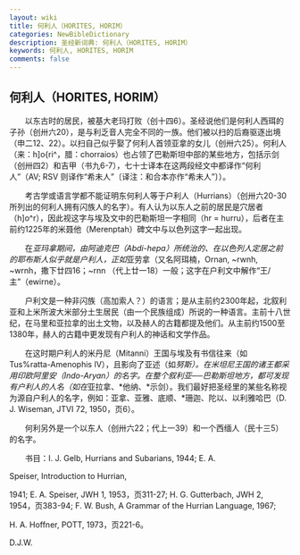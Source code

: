 ```yaml
---
layout: wiki
title: 何利人（HORITES, HORIM）
categories: NewBibleDictionary
description: 圣经新词典: 何利人（HORITES, HORIM）
keywords: 何利人, HORITES, HORIM
comments: false
---
```


## 何利人（HORITES, HORIM）

　　以东古时的居民，被基大老玛打败（创十四6）。圣经说他们是何利人西珥的子孙（创卅六20），是与利乏音人完全不同的一族。他们被以扫的后裔驱逐出境（申二12、22）。以扫自己似乎娶了何利人首领亚拿的女儿（创卅六25）。何利人（来：h]o{ri^，腊：chorraios）也占领了巴勒斯坦中部的某些地方，包括示剑（创卅四2）和吉甲（书九6-7），七十士译本在这两段经文中都译作“何利人”（AV; RSV 则译作“希未人”〔译注：和合本亦作“希未人”〕）。

　　考古学或语言学都不能证明东何利人等于户利人（Hurrians）（创卅六20-30所列出的何利人拥有闪族人的名字）。有人认为以东人之前的居民是穴居者（h]o^r），因此视这字与埃及文中的巴勒斯坦一字相同（hr = hurru），后者在主前约1225年的米聂他（Merenptah）碑文中与以色列这字一起出现。

　　在*亚玛拿期间，由阿迪克巴（Abdi-hepa）所统治的、在以色列人定居之前的耶布斯人似乎就是户利人，正如*亚劳拿（又名阿珥楠，Ornan, ~rwnh, ~wrnh，撒下廿四16；~rnn （代上廿一18）一般；这字在户利文中解作“王/主”（ewirne）。

　　户利文是一种非闪族（高加索人？）的语言；是从主前约2300年起，北叙利亚和上米所波大米部分土生居民（由一个民族组成）所说的一种语言。主前十八世纪，在马里和亚拉拿的出土文物，以及赫人的古籍都提及他们。从主前约1500至1380年，赫人的古籍中更发现有户利人的神话和文学作品。

　　在这时期户利人的米丹尼（Mitanni）王国与埃及有书信往来（如 Tus%ratta-Amenophis IV），且影向了亚述（如*努斯）。在米坦尼王国的诸王都采用印欧阿里安（Indo-Aryan）的名字。在整个叙利亚──巴勒斯坦地方，都可发现有户利人的人名（如在*亚拉拿、*他纳、*示剑）。我们最好把圣经里的某些名称视为源自户利人的名字，例如：亚拿、亚雅、底顺、*珊迦、陀以、以利雅哈巴（D. J. Wiseman, JTVI 72, 1950，页6）。

　　何利另外是一个以东人（创卅六22；代上一39）和一个西缅人（民十三5）的名字。

　　书目：I. J. Gelb, Hurrians and Subarians, 1944; E. A.

Speiser, Introduction to Hurrian,

1941; E. A. Speiser, JWH 1, 1953，页311-27; H. G. Gutterbach, JWH 2, 1954，页383-94; F. W. Bush, A Grammar of the Hurrian Language, 1967;

H. A. Hoffner, POTT, 1973，页221-6。

D.J.W.








